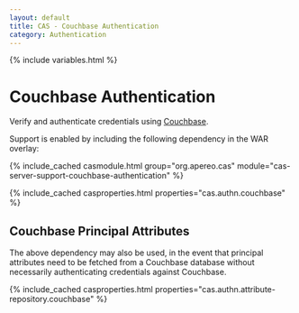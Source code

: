 ```yaml
---
layout: default
title: CAS - Couchbase Authentication
category: Authentication
---
```

{% include variables.html %}


# Couchbase Authentication

Verify and authenticate credentials using [Couchbase](http://www.couchbase.com/).

Support is enabled by including the following dependency in the WAR overlay:

{% include_cached casmodule.html group="org.apereo.cas" module="cas-server-support-couchbase-authentication" %}

{% include_cached casproperties.html properties="cas.authn.couchbase" %}

## Couchbase Principal Attributes

The above dependency may also be used, in the event that principal attributes 
need to be fetched from a Couchbase database without necessarily authenticating credentials against Couchbase. 

{% include_cached casproperties.html properties="cas.authn.attribute-repository.couchbase" %}
